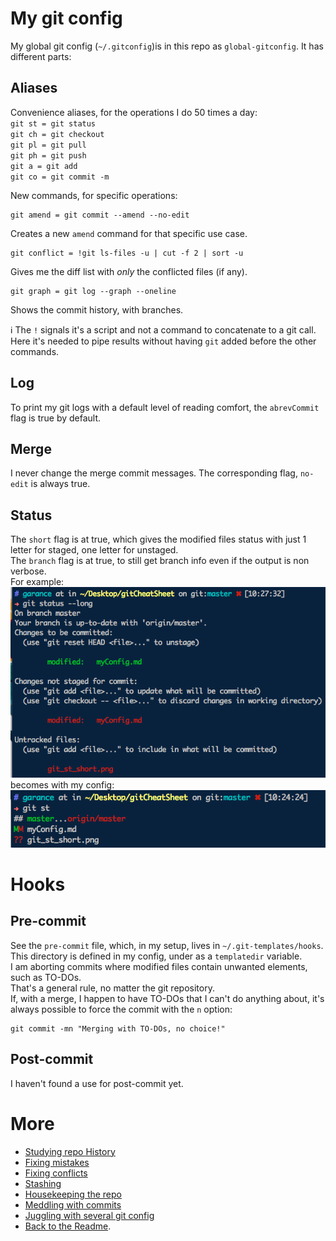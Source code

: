 # My git config
My global git config (`~/.gitconfig`)is in this repo as `global-gitconfig`. It has different parts:
## Aliases
Convenience aliases, for the operations I do 50 times a day:  
`git st = git status`  
`git ch = git checkout`  
`git pl = git pull`  
`git ph = git push`  
`git a = git add`  
`git co = git commit -m`  

New commands, for specific operations:  
```shell
git amend = git commit --amend --no-edit
```
Creates a new `amend` command for that specific use case.
```shell
git conflict = !git ls-files -u | cut -f 2 | sort -u
```
Gives me the diff list with _only_ the conflicted files (if any).
```shell
git graph = git log --graph --oneline
```
Shows the commit history, with branches.  

:information_source: The `!` signals it's a script and not a command to concatenate to a git call. Here it's needed to pipe results without having `git` added before the other commands.  

## Log
To print my git logs with a default level of reading comfort, the `abrevCommit` flag is true by default.

## Merge
I never change the merge commit messages. The corresponding flag, `no-edit` is always true.

## Status
The `short` flag is at true, which gives the modified files status with just 1 letter for staged, one letter for unstaged.  
The `branch` flag is at true, to still get branch info even if the output is non verbose.  
For example:  
![git status --long output](git_st_long.png)  
becomes with my config:  
![git status -sb output](git_st_short.png)  

# Hooks

## Pre-commit
See the `pre-commit` file, which, in my setup, lives in `~/.git-templates/hooks`.  
This directory is defined in my config, under as a  `templatedir` variable.  
I am aborting commits where modified files contain unwanted elements, such as TO-DOs.  
That's a general rule, no matter the git repository.  
If, with a merge, I happen to have TO-DOs that I can't do anything about, it's always possible to force the commit with the `n` option:
```shell
git commit -mn "Merging with TO-DOs, no choice!"
```

## Post-commit
I haven't found a use for post-commit yet.

# More
* [Studying repo History](studyHistory.md)
* [Fixing mistakes](fixMistakes.md)
* [Fixing conflicts](fixConflicts.md)
* [Stashing](stash.md)
* [Housekeeping the repo](housekeeping.md)
* [Meddling with commits](meddling.md)
* [Juggling with several git config](severalConfigurations.md)
* [Back to the Readme](README.md).